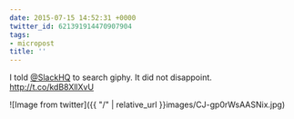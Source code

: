 ```yaml
---
date: 2015-07-15 14:52:31 +0000
twitter_id: 621391914470907904
tags:
- micropost
title: ''
---
```


I told [@SlackHQ](https://twitter.com/SlackHQ) to search giphy. It did not disappoint. http://t.co/kdB8XllXvU

![Image from twitter]({{ "/" | relative_url  }}images/CJ-gp0rWsAASNix.jpg)
